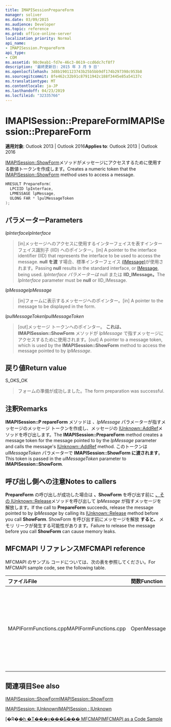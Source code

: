 ```yaml
---
title: IMAPISessionPrepareForm
manager: soliver
ms.date: 03/09/2015
ms.audience: Developer
ms.topic: reference
ms.prod: office-online-server
localization_priority: Normal
api_name:
- IMAPISession.PrepareForm
api_type:
- COM
ms.assetid: 98c0eab1-fd7e-46c3-8619-ccd6dc7cf8f7
description: '最終更新日: 2015 年 3 月 9 日'
ms.openlocfilehash: 3d8b1901123743b25b5bb9df174b297398c953b8
ms.sourcegitcommit: 8fe462c32b91c87911942c188f3445e85a54137c
ms.translationtype: MT
ms.contentlocale: ja-JP
ms.lasthandoff: 04/23/2019
ms.locfileid: "32335766"
---
```

# <a name="imapisessionprepareform"></a><span data-ttu-id="cc652-103">IMAPISession::PrepareForm</span><span class="sxs-lookup"><span data-stu-id="cc652-103">IMAPISession::PrepareForm</span></span>

  
  
<span data-ttu-id="cc652-104">**適用対象**: Outlook 2013 | Outlook 2016</span><span class="sxs-lookup"><span data-stu-id="cc652-104">**Applies to**: Outlook 2013 | Outlook 2016</span></span> 
  
<span data-ttu-id="cc652-105">[IMAPISession::ShowForm](imapisession-showform.md)メソッドがメッセージにアクセスするために使用する数値トークンを作成します。</span><span class="sxs-lookup"><span data-stu-id="cc652-105">Creates a numeric token that the [IMAPISession::ShowForm](imapisession-showform.md) method uses to access a message.</span></span> 
  
```cpp
HRESULT PrepareForm(
  LPCIID lpInterface,
  LPMESSAGE lpMessage,
  ULONG FAR * lpulMessageToken
);
```

## <a name="parameters"></a><span data-ttu-id="cc652-106">パラメーター</span><span class="sxs-lookup"><span data-stu-id="cc652-106">Parameters</span></span>

 <span data-ttu-id="cc652-107">_lpInterface_</span><span class="sxs-lookup"><span data-stu-id="cc652-107">_lpInterface_</span></span>
  
> <span data-ttu-id="cc652-108">[in]メッセージへのアクセスに使用するインターフェイスを表すインターフェイス識別子 (IID) へのポインター。</span><span class="sxs-lookup"><span data-stu-id="cc652-108">[in] A pointer to the interface identifier (IID) that represents the interface to be used to access the message.</span></span> <span data-ttu-id="cc652-109">**null を渡** す場合、標準インターフェイス [(IMessage)](imessageimapiprop.md)が使用されます。</span><span class="sxs-lookup"><span data-stu-id="cc652-109">Passing **null** results in the standard interface, or [IMessage](imessageimapiprop.md), being used.</span></span> <span data-ttu-id="cc652-110">_lpInterface パラメーターは_ null または **IID_IMessage。**</span><span class="sxs-lookup"><span data-stu-id="cc652-110">The  _lpInterface_ parameter must be **null** or IID_IMessage.</span></span> 
    
 <span data-ttu-id="cc652-111">_lpMessage_</span><span class="sxs-lookup"><span data-stu-id="cc652-111">_lpMessage_</span></span>
  
> <span data-ttu-id="cc652-112">[in]フォームに表示するメッセージへのポインター。</span><span class="sxs-lookup"><span data-stu-id="cc652-112">[in] A pointer to the message to be displayed in the form.</span></span>
    
 <span data-ttu-id="cc652-113">_lpulMessageToken_</span><span class="sxs-lookup"><span data-stu-id="cc652-113">_lpulMessageToken_</span></span>
  
> <span data-ttu-id="cc652-114">[out]メッセージ トークンへのポインター。 **これは、IMAPISession::ShowForm** メソッドが  _lpMessage_ で指すメッセージにアクセスするために使用されます。</span><span class="sxs-lookup"><span data-stu-id="cc652-114">[out] A pointer to a message token, which is used by the **IMAPISession::ShowForm** method to access the message pointed to by  _lpMessage_.</span></span>
    
## <a name="return-value"></a><span data-ttu-id="cc652-115">戻り値</span><span class="sxs-lookup"><span data-stu-id="cc652-115">Return value</span></span>

<span data-ttu-id="cc652-116">S_OK</span><span class="sxs-lookup"><span data-stu-id="cc652-116">S_OK</span></span> 
  
> <span data-ttu-id="cc652-117">フォームの準備が成功しました。</span><span class="sxs-lookup"><span data-stu-id="cc652-117">The form preparation was successful.</span></span>
    
## <a name="remarks"></a><span data-ttu-id="cc652-118">注釈</span><span class="sxs-lookup"><span data-stu-id="cc652-118">Remarks</span></span>

<span data-ttu-id="cc652-119">**IMAPISession::P repareForm** メソッドは _、lpMessage_ パラメーターが指すメッセージのメッセージ トークンを作成し、メッセージの [IUnknown::AddRef](https://msdn.microsoft.com/library/ms691379%28v=VS.85%29.aspx)メソッドを呼び出します。</span><span class="sxs-lookup"><span data-stu-id="cc652-119">The **IMAPISession::PrepareForm** method creates a message token for the message pointed to by the  _lpMessage_ parameter and calls the message's [IUnknown::AddRef](https://msdn.microsoft.com/library/ms691379%28v=VS.85%29.aspx) method.</span></span> <span data-ttu-id="cc652-120">このトークンは  _ulMessageToken_ パラメーターで **IMAPISession::ShowForm に渡されます**。</span><span class="sxs-lookup"><span data-stu-id="cc652-120">This token is passed in the  _ulMessageToken_ parameter to **IMAPISession::ShowForm**.</span></span> 
  
## <a name="notes-to-callers"></a><span data-ttu-id="cc652-121">呼び出し側への注意</span><span class="sxs-lookup"><span data-stu-id="cc652-121">Notes to callers</span></span>

<span data-ttu-id="cc652-122">**PrepareForm** の呼び出しが成功した場合は **、ShowForm** を呼び出す前に [、その IUnknown::Release](https://msdn.microsoft.com/library/ms682317%28v=VS.85%29.aspx)メソッドを呼び出して _lpMessage_ が指すメッセージを解放します。</span><span class="sxs-lookup"><span data-stu-id="cc652-122">If the call to **PrepareForm** succeeds, release the message pointed to by  _lpMessage_ by calling its [IUnknown::Release](https://msdn.microsoft.com/library/ms682317%28v=VS.85%29.aspx) method before you call **ShowForm**.</span></span> <span data-ttu-id="cc652-123">ShowForm を呼び出す前にメッセージを解放 **すると、** メモリ リークが発生する可能性があります。</span><span class="sxs-lookup"><span data-stu-id="cc652-123">Failure to release the message before you call **ShowForm** can cause memory leaks.</span></span> 
  
## <a name="mfcmapi-reference"></a><span data-ttu-id="cc652-124">MFCMAPI リファレンス</span><span class="sxs-lookup"><span data-stu-id="cc652-124">MFCMAPI reference</span></span>

<span data-ttu-id="cc652-125">MFCMAPI のサンプル コードについては、次の表を参照してください。</span><span class="sxs-lookup"><span data-stu-id="cc652-125">For MFCMAPI sample code, see the following table.</span></span>
  
|<span data-ttu-id="cc652-126">**ファイル**</span><span class="sxs-lookup"><span data-stu-id="cc652-126">**File**</span></span>|<span data-ttu-id="cc652-127">**関数**</span><span class="sxs-lookup"><span data-stu-id="cc652-127">**Function**</span></span>|<span data-ttu-id="cc652-128">**コメント**</span><span class="sxs-lookup"><span data-stu-id="cc652-128">**Comment**</span></span>|
|:-----|:-----|:-----|
|<span data-ttu-id="cc652-129">MAPIFormFunctions.cpp</span><span class="sxs-lookup"><span data-stu-id="cc652-129">MAPIFormFunctions.cpp</span></span>  <br/> |<span data-ttu-id="cc652-130">OpenMessageModal</span><span class="sxs-lookup"><span data-stu-id="cc652-130">OpenMessageModal</span></span>  <br/> |<span data-ttu-id="cc652-131">MFCMAPI は **IMAPISession::P repareForm** メソッドを **IMAPISession::ShowForm** と共に使用して、モーダル フォームでメッセージを表示します。</span><span class="sxs-lookup"><span data-stu-id="cc652-131">MFCMAPI uses the **IMAPISession::PrepareForm** method, along with **IMAPISession::ShowForm**, to display a message in a modal form.</span></span>  <br/> |
   
## <a name="see-also"></a><span data-ttu-id="cc652-132">関連項目</span><span class="sxs-lookup"><span data-stu-id="cc652-132">See also</span></span>



[<span data-ttu-id="cc652-133">IMAPISession::ShowForm</span><span class="sxs-lookup"><span data-stu-id="cc652-133">IMAPISession::ShowForm</span></span>](imapisession-showform.md)
  
[<span data-ttu-id="cc652-134">IMAPISession: IUnknown</span><span class="sxs-lookup"><span data-stu-id="cc652-134">IMAPISession : IUnknown</span></span>](imapisessioniunknown.md)


<span data-ttu-id="cc652-135">[�R�[�h �T���v���Ƃ��� MFCMAPI](mfcmapi-as-a-code-sample.md)</span><span class="sxs-lookup"><span data-stu-id="cc652-135">[MFCMAPI as a Code Sample](mfcmapi-as-a-code-sample.md)</span></span>


